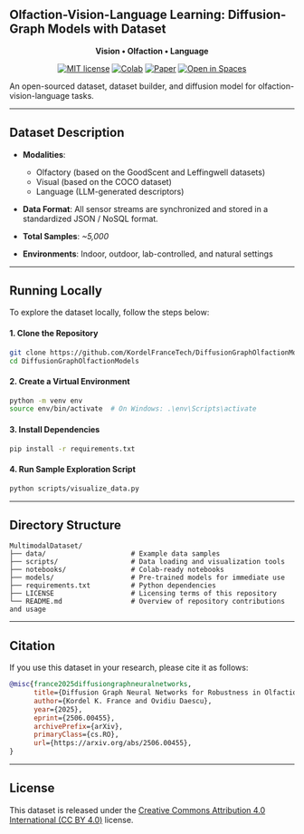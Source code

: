 Olfaction-Vision-Language Learning: Diffusion-Graph Models with Dataset
----

<div align="center">

**Vision • Olfaction • Language**


[![MIT license](https://img.shields.io/badge/License-MIT-blue.svg)](#license)
[![Colab](https://img.shields.io/badge/Run%20in-Colab-yellow?logo=google-colab)](https://colab.research.google.com/drive/1-VTEvfCZ3FC8PfxeynbLAWErYYkyNjfZ?usp=sharing)
[![Paper](https://img.shields.io/badge/Research-Paper-red)](https://arxiv.org/abs/2506.00455)
[![Open in Spaces](https://huggingface.co/datasets/huggingface/badges/resolve/main/open-in-hf-spaces-sm.svg)](https://huggingface.co/spaces)

</div>


An open-sourced dataset, dataset builder, and diffusion model for olfaction-vision-language tasks.

---

## Dataset Description

- **Modalities**:
  - Olfactory (based on the GoodScent and Leffingwell datasets)
  - Visual (based on the COCO dataset)
  - Language (LLM-generated descriptors)

- **Data Format**:
  All sensor streams are synchronized and stored in a standardized JSON / NoSQL format.

- **Total Samples**: _~5,000_
- **Environments**: Indoor, outdoor, lab-controlled, and natural settings

---

## Running Locally

To explore the dataset locally, follow the steps below:

#### 1. Clone the Repository

```bash
git clone https://github.com/KordelFranceTech/DiffusionGraphOlfactionModels.git
cd DiffusionGraphOlfactionModels
````

#### 2. Create a Virtual Environment

```bash
python -m venv env
source env/bin/activate  # On Windows: .\env\Scripts\activate
```

#### 3. Install Dependencies

```bash
pip install -r requirements.txt
```

#### 4. Run Sample Exploration Script

```bash
python scripts/visualize_data.py
```

---

## Directory Structure

```text
MultimodalDataset/
├── data/                     # Example data samples
├── scripts/                  # Data loading and visualization tools
├── notebooks/                # Colab-ready notebooks
├── models/                   # Pre-trained models for immediate use
├── requirements.txt          # Python dependencies
├── LICENSE                   # Licensing terms of this repository
└── README.md                 # Overview of repository contributions and usage
```

---

## Citation

If you use this dataset in your research, please cite it as follows:

```bibtex
@misc{france2025diffusiongraphneuralnetworks,
      title={Diffusion Graph Neural Networks for Robustness in Olfaction Sensors and Datasets}, 
      author={Kordel K. France and Ovidiu Daescu},
      year={2025},
      eprint={2506.00455},
      archivePrefix={arXiv},
      primaryClass={cs.RO},
      url={https://arxiv.org/abs/2506.00455}, 
}
```

---


## License

This dataset is released under the [Creative Commons Attribution 4.0 International (CC BY 4.0)](https://creativecommons.org/licenses/by/4.0/) license.

